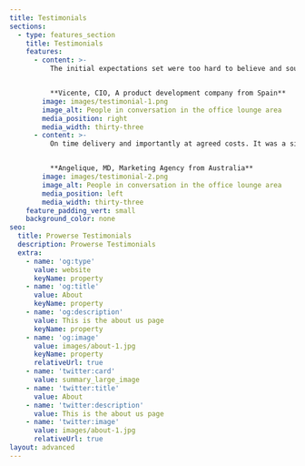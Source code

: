 ```yaml
---
title: Testimonials
sections:
  - type: features_section
    title: Testimonials
    features:
      - content: >-
          The initial expectations set were too hard to believe and sounded like a sales pitch. The journey thereafter was fun-filled and more ups than downs. At the end, we got what we asked for. A well-cooked and tested interface through using Angular, node. We'll look forward to repeating success with Prowerse on more opportunities.


          **Vicente, CIO, A product development company from Spain**
        image: images/testimonial-1.png
        image_alt: People in conversation in the office lounge area
        media_position: right
        media_width: thirty-three
      - content: >-
          On time delivery and importantly at agreed costs. It was a simple task but I know a few out there that would have screwed it. Was also good to have single delivery spoc even after having Prowerse work on the mobile and web parts. Delighted to say the least.


          **Angelique, MD, Marketing Agency from Australia**
        image: images/testimonial-2.png
        image_alt: People in conversation in the office lounge area
        media_position: left
        media_width: thirty-three
    feature_padding_vert: small
    background_color: none
seo:
  title: Prowerse Testimonials
  description: Prowerse Testimonials
  extra:
    - name: 'og:type'
      value: website
      keyName: property
    - name: 'og:title'
      value: About
      keyName: property
    - name: 'og:description'
      value: This is the about us page
      keyName: property
    - name: 'og:image'
      value: images/about-1.jpg
      keyName: property
      relativeUrl: true
    - name: 'twitter:card'
      value: summary_large_image
    - name: 'twitter:title'
      value: About
    - name: 'twitter:description'
      value: This is the about us page
    - name: 'twitter:image'
      value: images/about-1.jpg
      relativeUrl: true
layout: advanced
---
```

